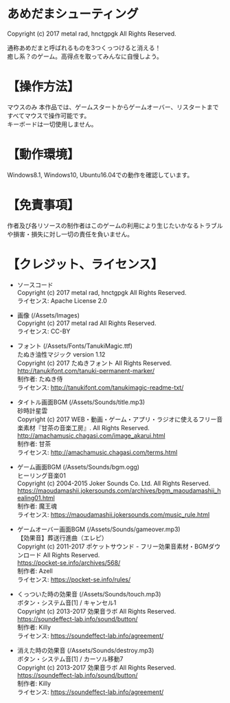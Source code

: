 # あめだまシューティング
Copyright (c) 2017 metal rad, hnctgpgk All Rights Reserved.
  
通称あめだまと呼ばれるものを3つくっつけると消える！   
癒し系？のゲーム。高得点を取ってみんなに自慢しよう。 

# 【操作方法】

マウスのみ
本作品では、ゲームスタートからゲームオーバー、リスタートまですべてマウスで操作可能です。  
キーボードは一切使用しません。

# 【動作環境】 

Windows8.1, Windows10, Ubuntu16.04での動作を確認しています。   
  
# 【免責事項】

作者及び各リソースの制作者はこのゲームの利用により生じたいかなるトラブルや損害・損失に対し一切の責任を負いません。  
  
# 【クレジット、ライセンス】

- ソースコード  
  Copyright (c) 2017 metal rad, hnctgpgk All Rights Reserved.  
  ライセンス: Apache License 2.0  

- 画像 (/Assets/Images)  
Copyright (c) 2017 metal rad All Rights Reserved.  
ライセンス: CC-BY  

- フォント (/Assets/Fonts/TanukiMagic.ttf)  
たぬき油性マジック version 1.12  
Copyright (c) 2017 たぬきフォント All Rights Reserved.  
http://tanukifont.com/tanuki-permanent-marker/  
制作者: たぬき侍  
ライセンス: http://tanukifont.com/tanukimagic-readme-txt/  

- タイトル画面BGM (/Assets/Sounds/title.mp3)  
砂時計星雲  
Copyright (c) 2017 WEB・動画・ゲーム・アプリ・ラジオに使えるフリー音楽素材『甘茶の音楽工房』. All Rights Reserved.  
http://amachamusic.chagasi.com/image_akarui.html  
制作者: 甘茶  
ライセンス: http://amachamusic.chagasi.com/terms.html  

- ゲーム画面BGM (/Assets/Sounds/bgm.ogg)  
ヒーリング音楽01  
Copyright (c) 2004-2015 Joker Sounds Co. Ltd. All Rights Reserved.  
https://maoudamashii.jokersounds.com/archives/bgm_maoudamashii_healing01.html  
制作者: 魔王魂  
ライセンス: https://maoudamashii.jokersounds.com/music_rule.html  

- ゲームオーバー画面BGM (/Assets/Sounds/gameover.mp3)  
【効果音】葬送行進曲（エレピ）  
Copyright (c) 2011-2017 ポケットサウンド - フリー効果音素材・BGMダウンロード All Rights Reserved.  
https://pocket-se.info/archives/568/  
制作者: Azell  
ライセンス: https://pocket-se.info/rules/  

- くっついた時の効果音 (/Assets/Sounds/touch.mp3)  
ボタン・システム音[1] / キャンセル1  
Copyright (c) 2013-2017 効果音ラボ All Rights Reserved.  
https://soundeffect-lab.info/sound/button/  
制作者: Killy  
ライセンス: https://soundeffect-lab.info/agreement/  

- 消えた時の効果音 (/Assets/Sounds/destroy.mp3)  
ボタン・システム音[1] / カーソル移動7  
Copyright (c) 2013-2017 効果音ラボ All Rights Reserved.  
https://soundeffect-lab.info/sound/button/  
制作者: Killy  
ライセンス: https://soundeffect-lab.info/agreement/  
